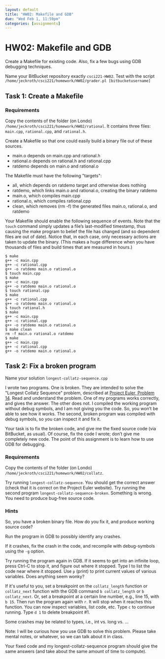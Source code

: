 ```yaml
---
layout: default
title: "HW02: Makefile and GDB"
due: "Wed Feb 1, 11:59pm"
categories: [assignments]
---
```


# HW02: Makefile and GDB

Create a Makefile for existing code. Also, fix a few bugs using GDB debugging techniques.

Name your BitBucket repository exactly `csci221-HW02`. Test with the script `/home/jeckroth/csci221/homework/HW02/grader.pl [bitbucketusername]`

## Task 1: Create a Makefile

### Requirements

Copy the contents of the folder (on Londo) `/home/jeckroth/csci221/homework/HW02/rational`. It contains three files: `main.cpp`, `rational.cpp`, and `rational.h`.

Create a Makefile so that one could easily build a binary file out of these sources.

- main.o depends on main.cpp and rational.h
- rational.o depends on rational.h and rational.cpp
- ratdemo depends on main.o and rational.o

The Makefile must have the following "targets":

- all, which depends on ratdemo target and otherwise does nothing
- ratdemo, which links main.o and rational.o, creating the binary ratdemo
- main.o, which compiles main.cpp
- rational.o, which compiles rational.cpp
- clean, which removes (rm -f) the generated files main.o, rational.o, and ratdemo

Your Makefile should enable the following sequence of events. Note that the `touch` command simply updates a file’s last-modified timestamp, thus causing the make program to belief the file has changed (and so dependent files are out of date). Notice that, in each case, only necessary actions are taken to update the binary. (This makes a huge difference when you have thousands of files and build times that are measured in hours.)

```
$ make
g++ -c main.cpp
g++ -c rational.cpp
g++ -o ratdemo main.o rational.o
$ touch main.cpp
$ make
g++ -c main.cpp
g++ -o ratdemo main.o rational.o
$ touch rational.cpp
$ make
g++ -c rational.cpp
g++ -o ratdemo main.o rational.o
$ touch rational.h
$ make
g++ -c main.cpp
g++ -c rational.cpp
g++ -o ratdemo main.o rational.o
$ make clean
rm -f main.o rational.o ratdemo
$ make
g++ -c main.cpp
g++ -c rational.cpp
g++ -o ratdemo main.o rational.o
```

## Task 2: Fix a broken program

Name your solution `longest-collatz-sequence.cpp`

I wrote two programs. One is broken. They are intended to solve the "Longest Collatz Sequence" problem, described at [Project Euler, Problem 14](https://projecteuler.net/problem=14). Read and understand the problem. One of my programs works correctly, and gives the answer. The other does not. I compiled the working program without debug symbols, and I am not giving you the code. So, you won’t be able to see how it works. The second, broken program was compiled with debug symbols, so you can inspect it and fix it.

Your task is to fix the broken code, and give me the fixed source code (via BitBucket, as usual). Of course, fix the code I wrote; don’t give me completely new code. The point of this assignment is to learn how to use GDB for debugging.

### Requirements

Copy the contents of the folder (on Londo) `/home/jeckroth/csci221/homework/HW02/collatz`.

Try running `longest-collatz-sequence`. You should get the correct answer (check that it is correct on the Project Euler website). Try running the second program `longest-collatz-sequence-broken`. Something is wrong. You need to produce bug-free source code.

### Hints

So, you have a broken binary file. How do you fix it, and produce working source code?

Run the program in GDB to possibly identify any crashes.

If it crashes, fix the crash in the code, and recompile with debug-symbols using the `-g` option.

Try running the program again in GDB. If it seems to get into an infinite loop, press Ctrl-C to stop it, and figure out where it stopped. Type l to list the code near where it stopped. Use `p` (print) to print current values of various variables. Does anything seem wonky?

If it's useful to you, set a breakpoint on the `collatz_length` function or `collatz_next` function with the GDB command `b collatz_length` or `b collatz_next`. Or, set a breakpoint at a certain line number, e.g., line 15, with `b 15`. Then run the program again with `r`. It will stop when it reaches this function. You can now inspect variables, list code, etc. Type `c` to continue running. Type `d 1` to delete breakpoint #1.

Some crashes may be related to types, i.e., int vs. long vs. …

Note: I will be curious how you use GDB to solve this problem. Please take mental notes, or whatever, so we can talk about it in class.

Your fixed code and my longest-collatz-sequence program should give the same answers (and take about the same amount of time to compute).



